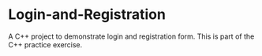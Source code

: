 # Login-and-Registration
A C++ project to demonstrate login and registration form. This is part of the C++ practice exercise. 
